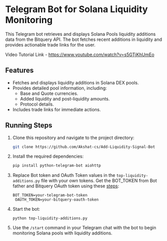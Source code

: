 # Telegram Bot for Solana Liquidity Monitoring

This Telegram bot retrieves and displays Solana Pools liquidity additions data from the Bitquery API. The bot fetches recent additions in liquidity and provides actionable trade links for the user.

Video Tutorial Link - https://www.youtube.com/watch?v=s5GTjKhUmEo

## Features

- Fetches and displays liquidity additions in Solana DEX pools.
- Provides detailed pool information, including:
  - Base and Quote currencies.
  - Added liquidity and post-liquidity amounts.
  - Protocol details.
- Includes trade links for immediate actions.

## Running Steps

1. Clone this repository and navigate to the project directory:

   ```bash
   git clone https://github.com/Akshat-cs/Add-Liquidity-Signal-Bot
   ```

2. Install the required dependencies:

   ```bash
   pip install python-telegram-bot aiohttp
   ```

3. Replace Bot token and OAuth Token values in the `top-liquidity-additions.py` file with your own tokens. Get the BOT_TOKEN from Bot father and Bitquery OAuth token using these [steps](https://docs.bitquery.io/docs/authorisation/how-to-generate/):

   ```
   BOT_TOKEN=your-telegram-bot-token
    OAUTH_TOKEN=your-bitquery-oauth-token
   ```

4. Start the bot:

   ```
   python top-liquidity-additions.py
   ```

5. Use the `/start` command in your Telegram chat with the bot to begin monitoring Solana pools with liquidity additions.
